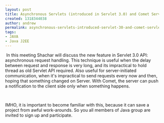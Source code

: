 ```yaml
---
layout: post
title: Asynchronous Servlets (introduced in Servlet 3.0) and Comet Servlet
created: 1318344038
author: andrew
permalink: asynchronous-servlets-introduced-servlet-30-and-comet-servlet
tags:
- JAVA
- Java J2EE
---
```

<p>&nbsp;In this meeting Shachar will discuss the new feature in Servlet 3.0 API: asynchronous request handling. This technique is useful when the delay between request and response is very long, and its impractical to hold thread as old Servlet API required. Also useful for server-initiated communication, when it's impractical to send requests every now and then, hoping that something changed on Server. With Comet, the server can push a notification to the client side only when something happens.</p>
<p>&nbsp;</p>
<p>IMHO, it is important to become familiar with this, because it can save a project from awful work-arounds. So you all members of Java group are invited to sign up and participate.</p>
